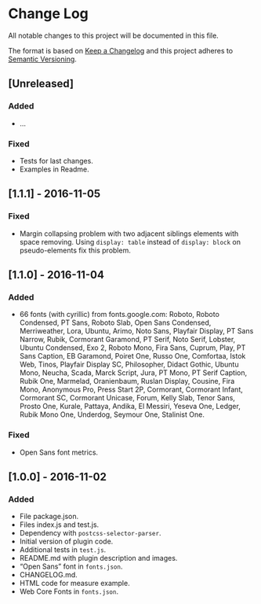 # Change Log

All notable changes to this project will be documented in this file.

The format is based on [Keep a Changelog](http://keepachangelog.com/) 
and this project adheres to [Semantic Versioning](http://semver.org/).

## [Unreleased]

### Added

- …

### Fixed

- Tests for last changes.
- Examples in Readme.

## [1.1.1] - 2016-11-05

### Fixed

- Margin collapsing problem with two adjacent siblings elements with space 
  removing. Using `display: table` instead of `display: block` on 
  pseudo-elements fix this problem.

## [1.1.0] - 2016-11-04

### Added

- 66 fonts (with cyrillic) from fonts.google.com: Roboto,
  Roboto Condensed, PT Sans, Roboto Slab, Open Sans Condensed,
  Merriweather, Lora, Ubuntu, Arimo, Noto Sans, Playfair Display,
  PT Sans Narrow, Rubik, Cormorant Garamond, PT Serif, Noto Serif,
  Lobster, Ubuntu Condensed, Exo 2, Roboto Mono, Fira Sans, Cuprum, Play,
  PT Sans Caption, EB Garamond, Poiret One, Russo One, Comfortaa, Istok Web,
  Tinos, Playfair Display SC, Philosopher, Didact Gothic, Ubuntu Mono, Neucha,
  Scada, Marck Script, Jura, PT Mono, PT Serif Caption, Rubik One, Marmelad,
  Oranienbaum, Ruslan Display, Cousine, Fira Mono, Anonymous Pro,
  Press Start 2P, Cormorant, Cormorant Infant, Cormorant SC, Cormorant Unicase,
  Forum, Kelly Slab, Tenor Sans, Prosto One, Kurale, Pattaya, Andika,
  El Messiri, Yeseva One, Ledger, Rubik Mono One, Underdog, Seymour One,
  Stalinist One.

### Fixed

- Open Sans font metrics.

## [1.0.0] - 2016-11-02

### Added

- File package.json.
- Files index.js and test.js.
- Dependency with `postcss-selector-parser`.
- Initial version of plugin code.
- Additional tests in `test.js`.
- README.md with plugin description and images.
- “Open Sans” font in `fonts.json`.
- CHANGELOG.md.
- HTML code for measure example.
- Web Core Fonts in `fonts.json`.
